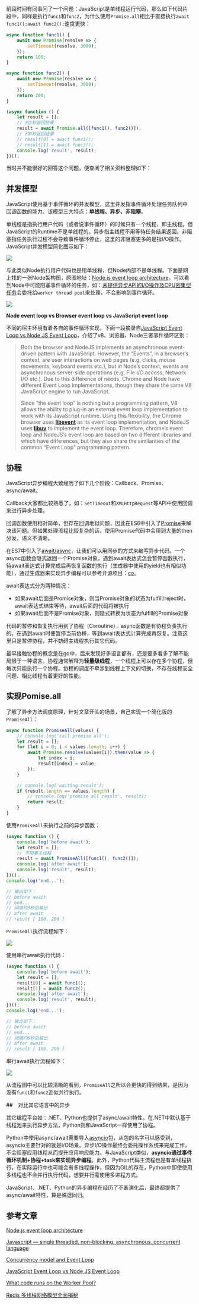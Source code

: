 前段时间有同事问了一个问题：JavaScript是单线程运行代码，那么如下代码片段中，同样是执行`func1`和`func2`，为什么使用`Promise.all`相比于直接执行`await func1();await func2();`速度更快：

```javascript
async function func1() {
    await new Promise(resolve => {
        setTimeout(resolve, 3000);
    });
    return 100;
}

async function func2() {
    await new Promise(resolve => {
        setTimeout(resolve, 3000);
    });
    return 200;
}

(async function () {
    let result = [];
    // 约3秒返回结果
    result = await Promise.all([func1(), func2()]);
    // 约6秒返回结果
    // result[0] = await func1();
    // result[1] = await func2();
    console.log('result', result);
})();
```

当时并不能很好的回答这个问题，便查阅了相关资料整理如下：

## 并发模型

JavaScript使用基于事件循环的并发模型，这里并发指事件循环处理任务队列中回调函数的能力。该模型三大特点：**单线程、异步、非阻塞**。

单线程是指执行用户代码（或者说事件循环）的时候只有一个线程，即主线程。但JavaScript的Runtime不是单线程的。异步指主线程不用等待任务结果返回。非阻塞指任务执行过程不会导致事件循环停止，这里的非阻塞更多的是指I/O操作。JavaScript并发模型简化图示如下：

![](imgs/js_concurrenct_model.jpg)

与此类似Node执行用户代码也是用单线程，但Node内部不是单线程。下面是网上找的一张Node架构图，原图地址：[Node.js event loop architecture](https://medium.com/preezma/node-js-event-loop-architecture-go-deeper-node-core-c96b4cec7aa4)。可以看到Node中可能阻塞事件循环的任务，如：[未提供异步API的I/O操作及CPU密集型任务](https://nodejs.org/en/docs/guides/dont-block-the-event-loop/#what-code-runs-on-the-worker-pool)会委托给`worker thread pool`来处理，不会影响到事件循环。

![](imgs/node_event_loop.png)



**Node event loop vs Browser event loop vs JavaScript event loop**

不同的宿主环境有着各自的事件循环实现，下面一段摘录自[JavaScript Event Loop vs Node JS Event Loop](https://blog.insiderattack.net/javascript-event-loop-vs-node-js-event-loop-aea2b1b85f5c)，介绍了v8、浏览器、Node三者事件循环区别：

> Both the browser and NodeJS implements an asynchronous event-driven pattern with JavaScript. However, the “Events”, in a browser’s context, are user interactions on web pages (e.g, clicks, mouse movements, keyboard events etc.), but in Node’s context, events are asynchronous server-side operations (e.g, File I/O access, Network I/O etc.). Due to this difference of needs, Chrome and Node have different Event Loop implementations, though they share the same V8 JavaScript engine to run JavaScript.
>
> Since “the event loop” is nothing but a programming pattern, V8 allows the ability to plug-in an external event loop implementation to work with its JavaScript runtime. Using this flexibility, the Chrome browser uses [**libevent**](https://libevent.org/) as its event loop implementation, and NodeJS uses [**libuv**](https://libuv.org/) to implement the event loop. Therefore, chrome’s event loop and NodeJS’s event loop are based on two different libraries and which have differences, but they also share the similarities of the common “Event Loop” programming pattern.

## 协程

JavaScript异步编程大致经历了如下几个阶段：Callback、Promise、async/await。

Callback大家都比较熟悉了，如：`SetTimeout`和`XMLHttpRequest`等API中使用回调来进行异步处理。

回调函数使用相对简单，但存在回调地狱问题，因此在ES6中引入了[Promise](https://developer.mozilla.org/en-US/docs/Web/JavaScript/Reference/Global_Objects/Promise)来解决该问题。但如果处理流程比较复杂的话，使用Promise代码中会用到大量的then分发，语义不清晰。

在ES7中引入了[await/async](https://developer.mozilla.org/en-US/docs/Web/JavaScript/Reference/Statements/async_function)，让我们可以用同步的方式来编写异步代码。一个async函数会隐式返回一个Promise对象，遇到await表达式怎会暂停函数执行，待await表达式计算完成后再恢复函数的执行（生成器中使用的yield也有相似功能），通过生成器来实现异步编程可以参考开源项目：[co](https://github.com/tj/co)。

await表达式分为两种情况：

+ 如果await后面是Promise对象，则当Promise对象的状态为fulfill/reject时， await表达式结束等待，await后面的代码将被执行
+ 如果await后面不是Promise对象，则隐式转换为状态为fulfill的Promise对象

代码的暂停和恢复执行用到了协程（Coroutine），async函数是有协程负责执行的，在遇到await时便暂停当前协程，等到await表达式计算完成再恢复。注意这里只是暂停协程，并不妨碍主线程执行其它代码。

最早接触协程的概念是在go中，后来发现好多语言都有，还是要多看多了解不能局限于一种语言。协程通常解释为**轻量级线程**，一个线程上可以存在多个协程，但每次只能执行一个协程。协程的调度不牵涉到线程上下文的切换，不存在线程安全问题、相比线程有着更好的性能。

## 实现Pomise.all

了解了异步方法调度原理，针对文章开头的场景，自己实现一个简化版的`PromiseAll`：

```javascript
async function PromiseAll(values) {
    // console.log('call promise all');
    let result = [];
    for (let i = 0; i < values.length; i++) {
        await Promise.resolve(values[i]).then(value => {
            let index = i;
            result[index] = value;
        });
    }

    // console.log('waiting result');
    if (result.length == values.length) {
        // console.log('promise all result', result);
        return result;
    }
}
```

使用`PromiseAll`来执行之前的异步函数：

```javascript
(async function () {
    console.log('before await');
    let result = [];
    // 不阻塞主线程
    result = await PromiseAll([func1(), func2()]);
    console.log('after await');
    console.log('result', result);
})();
console.log('end...');

// 输出如下：
// before await
// end...
// 间隔约3秒后输出
// after await
// result [ 100, 200 ]
```

`PromiseAll`执行流程如下：

![](imgs/promise_all_exec_flow.jpg)

使用串行await执行代码：

```javascript
(async function () {
    console.log('before await');
    let result = [];
    result[0] = await func1();
    result[1] = await func2();
    console.log('after await');
    console.log('result', result);
})();
console.log('end...');

// 输出如下：
// before await
// end...
// 间隔约6秒后输出
// after await
// result [ 100, 200 ]
```

串行await执行流程如下：

![](imgs/serial_await_exec_flow.jpg)

从流程图中可以比较清晰的看到，`PromiseAll`之所以会更快的得到结果，是因为没有`func1`和`func2`近似并行执行。

##　对比其它语言中的异步

其它编程平台如：.NET、Python也提供了async/await特性。在.NET中默认基于线程池来执行异步方法，Python则和JavaScript一样使用了协程。

Python中使用async/await需要导入[asyncio](https://docs.python.org/3/library/asyncio.html)包，从包的名字可以感受到，asyncio主要针对的就是I/O场景。异步I/O操作最终会委托操作系统来完成工作，不会阻塞应用线程从而提升应用响应能力。与JavaScript类似，**asyncio通过事件循环机制+协程+task来实现异步编程**。此外，Python代码主流程也是有单线程执行，在实际运行中也可能会有多线程操作，但因为GIL的存在，Python中即使使用多线程也不会并行执行代码，想要并行需使用多进程方式。

JavaScript、.NET、Python的异步编程在经历了不断演化后，最终都提供了async/await特性，算是殊途同归。

## 参考文章

[Node.js event loop architecture](https://medium.com/preezma/node-js-event-loop-architecture-go-deeper-node-core-c96b4cec7aa4)

[Javascript — single threaded, non-blocking, asynchronous, concurrent language](https://theflyingmantis.medium.com/javascript-single-threaded-non-blocking-asynchronous-concurrent-language-ffae97c57bef)

[Concurrency model and Event Loop](http://www-lia.deis.unibo.it/materiale/JS/developer.mozilla.org/en-US/docs/Web/JavaScript/EventLoop.html)

[JavaScript Event Loop vs Node JS Event Loop](https://blog.insiderattack.net/javascript-event-loop-vs-node-js-event-loop-aea2b1b85f5c)

[What code runs on the Worker Pool?](https://nodejs.org/en/docs/guides/dont-block-the-event-loop/#what-code-runs-on-the-worker-pool)

[Redis 多线程网络模型全面揭秘](https://segmentfault.com/a/1190000039223696)